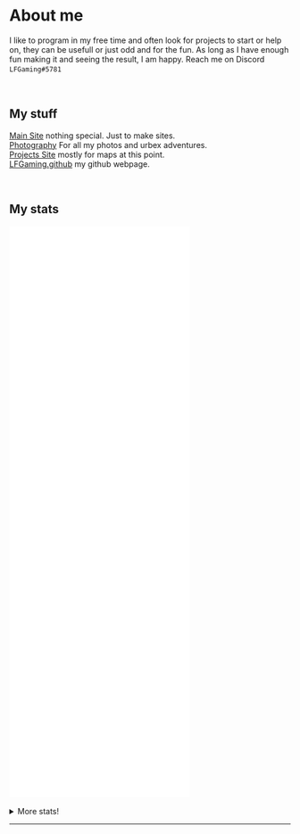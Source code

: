 # About me

I like to program in my free time and often look for projects to start or help on, they can be usefull or just odd and for the fun. As long as I have enough fun making it and seeing the result, I am happy. Reach me on Discord `LFGaming#5781`

<br>

## My stuff
[Main Site] nothing special. Just to make sites.<br/>
[Photography] For all my photos and urbex adventures. <br/>
[Projects Site] mostly for maps at this point. <br/>
[LFGaming.github] my github webpage.
<!-- [Ingress blog] a blog about the game Ingress. <br> -->
<br/>

## My stats
<!--![Metrics](https://metrics.lecoq.io/LFGaming?template=classic&introduction=1&languages=1&lines=1&introduction.title=true&languages.colors=github&languages.threshold=0%25&config.timezone=Europe%2FAmsterdam)-->
![Metrics](https://github.com/LFGaming/LFGaming/blob/master/github-metrics.svg)

<details>
 <summary>More stats!</summary>
<br>
 
[![LFGaming's GitHub stats](https://github-readme-stats.vercel.app/api?username=LFGaming&count_private=true&show_icons=true&theme=tokyonight)](https://github.com/LFGaming)

[![Top Langs](https://github-readme-stats.vercel.app/api/top-langs/?username=LFGaming&theme=tokyonight)](https://github.com/LFGaming)

[![Top Langs](https://github-readme-stats.vercel.app/api/top-langs/?username=LFGaming&theme=tokyonight&layout=compact)](https://github.com/LFGaming)

[![LFGaming's wakatime stats](https://github-readme-stats.vercel.app/api/wakatime?username=LFGaming&theme=tokyonight)](https://github.com/LFGaming)
</details>


---


<br>
<br/>

[Main Site]: https://LFGaming.nl
[Photography]: https://LFGaming.nl/photography
[Projects Site]: https://LFGaming.nl/projects
[Ingress Blog]: https://Ingress.LFGaming.nl
[LFGaming.github]: https://lfgaming.github.io/
